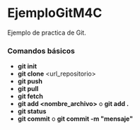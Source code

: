 # EjemploGitM4C

Ejemplo de practica de Git.

### Comandos básicos
- **git init**
- **git clone** <url_repositorio>
- **git push**
- **git pull**
- **git fetch**
- **git add <nombre_archivo>** o **git add .**
- **git status**
- **git commit** o **git commit -m "mensaje"**